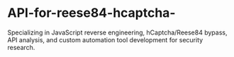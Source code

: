 # API-for-reese84-hcaptcha-
Specializing in JavaScript reverse engineering, hCaptcha/Reese84 bypass, API analysis, and custom automation tool development for security research.
